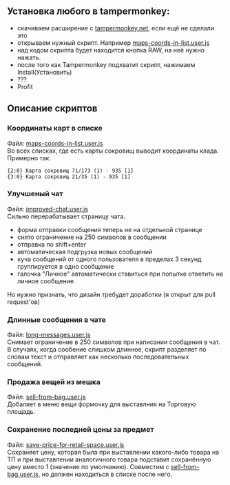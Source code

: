 ## Установка любого в tampermonkey:

- скачиваем расширение c [tampermonkey.net](https://www.tampermonkey.net/), если ещё не сделали это
- открываем нужный скрипт. Например [maps-coords-in-list.user.js](/tampermonkey/maps-coords-in-list.user.js)
- над кодом скрипта будет находится кнопка RAW, на неё нужно нажать.
- после того как Tampermonkey подхватит скрипт, нажимаем Install(Установить)
- ???
- Profit

## Описание скриптов

### Координаты карт в списке
Файл: [maps-coords-in-list.user.js](/tampermonkey/maps-coords-in-list.user.js) <br/>
Во всех списках, где есть карты сокровищ выводит координаты клада.
Примерно так:
```
{2:0} Карта сокровищ 71/173 (1) - 935 [1]
{3:0} Карта сокровищ 21/35 (1) - 935 [1]
```

### Улучшеный чат
Файл: [improved-chat.user.js](/tampermonkey/improved-chat.user.js) <br/>
Сильно перерабатывает страницу чата.
- форма отправки сообщения теперь не на отдельной странице
- снято ограничение на 250 символов в сообщении
- отправка по shift+enter
- автоматическая подгрузка новых сообщений
- куча сообщений от одного пользователя в пределах 3 секунд группируется в одно сообщение
- галочка "Личное" автоматически ставиться при попытке ответить на личное сообщение 

Но нужно признать, что дизайн требудет доработки (я открыт для pull request'ов)


### Длинные сообщения в чате
Файл: [long-messages.user.js](/tampermonkey/long-messages.user.js) <br/>
Снимает ограничение в 250 символов при написании сообщения в чат.
В случаях, когда сообение слишком длинное, скрипт разделяет по словам текст
и отправляет как несколько последовательных сообщений.

### Продажа вещей из мешка
Файл: [sell-from-bag.user.js](/tampermonkey/sell-from-bag.user.js) <br/>
Добаляет в меню вещи формочку для выставлния на Торговую площадь. 

### Сохранение последней цены за предмет
Файл: [save-price-for-retail-space.user.js](/tampermonkey/save-price-for-retail-space.user.js) <br/>
Сохраняет цену, которая была при выставлении какого-либо товара на ТП
и при выставлении аналогичного товара подставит сохранённую цену вместо 1 (значение по умолчанию).
Совместим с [sell-from-bag.user.js](/tampermonkey/sell-from-bag.user.js), 
но должен находиться в списке после него.
